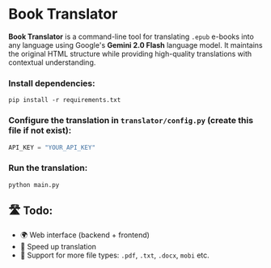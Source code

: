 # Book Translator

**Book Translator** is a command-line tool for translating `.epub` e-books into any language using Google's **Gemini 2.0 Flash** language model. It maintains the original HTML structure while providing high-quality translations with contextual understanding.

### Install dependencies: 
``` 
pip install -r requirements.txt 
```

### Configure the translation in `translator/config.py` (create this file if not exist):
```python
API_KEY = "YOUR_API_KEY"
```

### Run the translation:
```
python main.py
```

## 🛣️ Todo:

- 🌍 Web interface (backend + frontend)
- 🚀 Speed up translation
- 📂 Support for more file types: `.pdf`, `.txt`, `.docx`, `mobi` etc.
